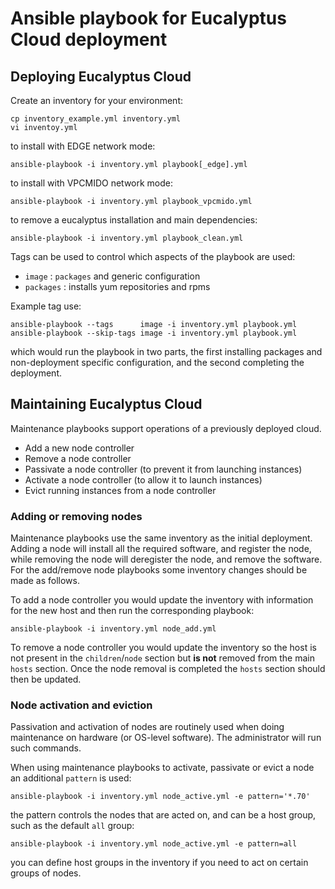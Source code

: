 # Ansible playbook for Eucalyptus Cloud deployment

## Deploying Eucalyptus Cloud

Create an inventory for your environment:

```
cp inventory_example.yml inventory.yml
vi inventoy.yml
```

to install with EDGE network mode:

```
ansible-playbook -i inventory.yml playbook[_edge].yml
```

to install with VPCMIDO network mode:

```
ansible-playbook -i inventory.yml playbook_vpcmido.yml
```

to remove a eucalyptus installation and main dependencies:

```
ansible-playbook -i inventory.yml playbook_clean.yml
```

Tags can be used to control which aspects of the playbook are used:

* `image` : `packages` and generic configuration
* `packages` : installs yum repositories and rpms

Example tag use:

```
ansible-playbook --tags      image -i inventory.yml playbook.yml
ansible-playbook --skip-tags image -i inventory.yml playbook.yml
```

which would run the playbook in two parts, the first installing packages
and non-deployment specific configuration, and the second completing the
deployment.

## Maintaining Eucalyptus Cloud

Maintenance playbooks support operations of a previously deployed cloud.

* Add a new node controller
* Remove a node controller
* Passivate a node controller (to prevent it from launching instances)
* Activate a node controller (to allow it to launch instances)
* Evict running instances from a node controller

### Adding or removing nodes

Maintenance playbooks use the same inventory as the initial deployment.
Adding a node will install all the required software, and register the node,
while removing the node will deregister the node, and remove the software.
For the add/remove node playbooks some inventory changes should be made
as follows.

To add a node controller you would update the inventory with information
for the new host and then run the corresponding playbook:

```
ansible-playbook -i inventory.yml node_add.yml
```

To remove a node controller you would update the inventory so the host
is not present in the `children`/`node` section but **is not** removed
from the main `hosts` section. Once the node removal is completed the
`hosts` section should then be updated.

### Node activation and eviction

Passivation and activation of nodes are routinely used when doing
maintenance on hardware (or OS-level software). The administrator will
run such commands. 

When using maintenance playbooks to activate, passivate or evict a node
an additional `pattern` is used:

```
ansible-playbook -i inventory.yml node_active.yml -e pattern='*.70'
```

the pattern controls the nodes that are acted on, and can be a host
group, such as the default `all` group:

```
ansible-playbook -i inventory.yml node_active.yml -e pattern=all
```

you can define host groups in the inventory if you need to act on
certain groups of nodes.
